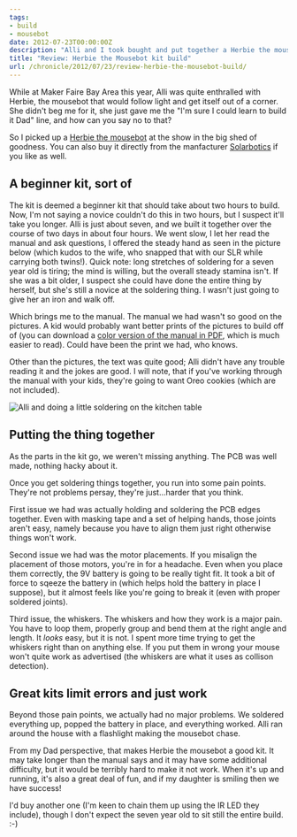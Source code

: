 ```yaml
---
tags:
- build
- mousebot
date: 2012-07-23T00:00:00Z
description: "Alli and I took bought and put together a Herbie the mousebot kit we picked up from Maker Faire. My short and sweet review."
title: "Review: Herbie the Mousebot kit build"
url: /chronicle/2012/07/23/review-herbie-the-mousebot-build/
---
```


While at Maker Faire Bay Area this year, Alli was quite enthralled with Herbie, the mousebot that would follow light and get itself out of a corner. She didn't beg me for it, she just gave me the "I'm sure I could learn to build it Dad" line, and how can you say no to that?

So I picked up a <a href="http://www.makershed.com/product_p/mksb001.htm">Herbie the mousebot</a> at the show in the big shed of goodness. You can also buy it directly from the manfacturer <a href="http://www.solarbotics.com/product/k_hm/">Solarbotics</a> if you like as well.

## A beginner kit, sort of
The kit is deemed a beginner kit that should take about two hours to build. Now, I'm not saying a novice couldn't do this in two hours, but I suspect it'll take you longer. Alli is just about seven, and we built it together over the course of two days in about four hours. We went slow, I let her read the manual and ask questions, I offered the steady hand as seen in the picture below (which kudos to the wife, who snapped that with our SLR while carrying both twins!).  Quick note: long stretches of soldering for a seven year old is tiring; the mind is willing, but the overall steady stamina isn't. If she was a bit older, I suspect she could have done the entire thing by herself, but she's still a novice at the soldering thing. I wasn't just going to give her an iron and walk off.

Which brings me to the manual. The manual we had wasn't so good on the pictures. A kid would probably want better prints of the pictures to build off of (you can download a <a href="http://content.solarbotics.com/products/documentation/khm_herbie_the_mousebot_manual.pdf" title="Herbie the mousebot PDF build manual">color version of the manual in PDF</a>, which is much easier to read). Could have been the print we had, who knows.

Other than the pictures, the text was quite good; Alli didn't have any trouble reading it and the jokes are good. I will note, that if you've working through the manual with your kids, they're going to want Oreo cookies (which are not included).

<img src="https://storage.googleapis.com/jdr-public-imgs/blog-archive/2012/07/img-8591.jpg" alt="Alli and doing a little soldering on the kitchen table" />

## Putting the thing together
As the parts in the kit go, we weren't missing anything. The PCB was well made, nothing hacky about it.

Once you get soldering things together, you run into some pain points. They're not problems persay, they're just...harder that you think.

First issue we had was actually holding and soldering the PCB edges together. Even with masking tape and a set of helping hands, those joints aren't easy, namely because you have to align them just right otherwise things won't work.

Second issue we had was the motor placements. If you misalign the placement of those motors, you're in for a headache. Even when you place them correctly, the 9V battery is going to be really tight fit. It took a bit of force to sqeeze the battery in (which helps hold the battery in place I suppose), but it almost feels like you're going to break it (even with proper soldered joints).

Third issue, the whiskers. The whiskers and how they work is a major pain. You have to loop them, properly group and bend them at the right angle and length. It _looks_ easy, but it is not. I spent more time trying to get the whiskers right than on anything else. If you put them in wrong your mouse won't quite work as advertised (the whiskers are what it uses as collison detection).

## Great kits limit errors and just work
Beyond those pain points, we actually had no major problems. We soldered everything up, popped the battery in place, and everything worked. Alli ran around the house with a flashlight making the mousebot chase.

From my Dad perspective, that makes Herbie the mousebot a good kit. It may take longer than the manual says and it may have some additional difficulty, but it would be terribly hard to make it not work. When it's up and running, it's also a great deal of fun, and if my daughter is smiling then we have success!

I'd buy another one (I'm keen to chain them up using the IR LED they include), though I don't expect the seven year old to sit still the entire build. :-)

